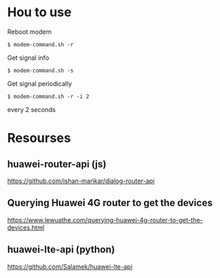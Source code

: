 # Hou to use

Reboot modem
```
$ modem-command.sh -r
```

Get signal info
```
$ modem-command.sh -s
```

Get signal periodically
```
$ modem-command.sh -r -i 2
```
every 2 seconds

# Resourses

## huawei-router-api (js)
https://github.com/ishan-marikar/dialog-router-api

## Querying Huawei 4G router to get the devices
https://www.lewuathe.com/querying-huawei-4g-router-to-get-the-devices.html

## huawei-lte-api (python)
https://github.com/Salamek/huawei-lte-api
